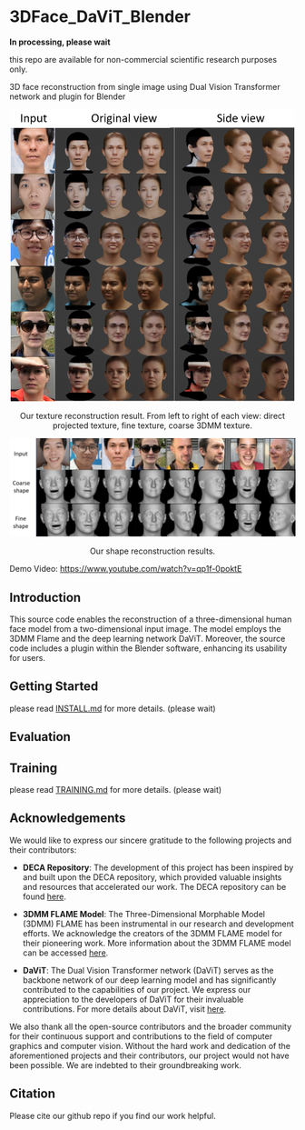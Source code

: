 # 3DFace_DaViT_Blender

**In processing, please wait**

this repo are available for non-commercial scientific research purposes only.

3D face reconstruction from single image using Dual Vision Transformer network and plugin for Blender

<p align="center"> 
<img src="images/texture_result.png" width="500">
</p>
<p align="center">Our texture reconstruction result. From left to right of each view: direct projected texture, fine texture, coarse 3DMM texture.<p align="center">

<p align="center"> 
<img src="images/shape_result.png" width="800">
</p>
<p align="center">Our shape reconstruction results.<p align="center">

Demo Video: https://www.youtube.com/watch?v=qp1f-0poktE

## Introduction

This source code enables the reconstruction of a three-dimensional human face model from a two-dimensional input image. The model employs the 3DMM Flame and the deep learning network DaViT. Moreover, the source code includes a plugin within the Blender software, enhancing its usability for users.

## Getting Started

please read [INSTALL.md](ReadMe/INSTALL.md) for more details. (please wait)

## Evaluation


## Training

please read [TRAINING.md](ReadMe/TRAINING.md) for more details. (please wait)

## Acknowledgements

We would like to express our sincere gratitude to the following projects and their contributors:

- **DECA Repository**: The development of this project has been inspired by and built upon the DECA repository, which provided valuable insights and resources that accelerated our work. The DECA repository can be found [here](https://github.com/yfeng95/DECA).

- **3DMM FLAME Model**: The Three-Dimensional Morphable Model (3DMM) FLAME has been instrumental in our research and development efforts. We acknowledge the creators of the 3DMM FLAME model for their pioneering work. More information about the 3DMM FLAME model can be accessed [here](https://flame.is.tue.mpg.de/).

-  **DaViT**: The Dual Vision Transformer network (DaViT) serves as the backbone network of our deep learning model and has significantly contributed to the capabilities of our project. We express our appreciation to the developers of DaViT for their invaluable contributions. For more details about DaViT, visit [here](https://github.com/dingmyu/davit).


We also thank all the open-source contributors and the broader community for their continuous support and contributions to the field of computer graphics and computer vision. Without the hard work and dedication of the aforementioned projects and their contributors, our project would not have been possible. We are indebted to their groundbreaking work.


## Citation 

Please cite our github repo if you find our work helpful.

